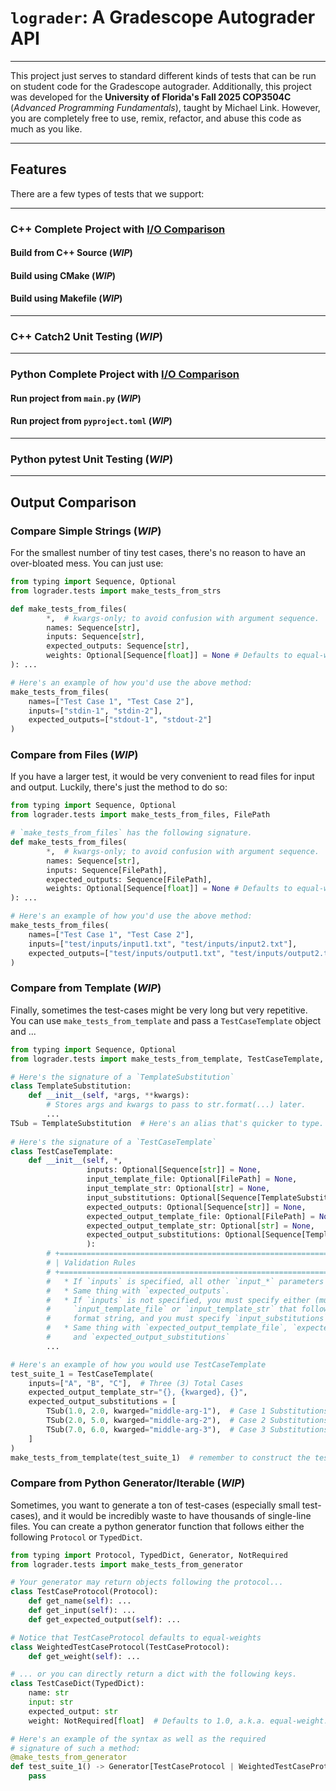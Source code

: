 # `lograder`: A Gradescope Autograder API

----
This project just serves to standard different kinds of tests
that can be run on student code for the Gradescope autograder.
Additionally, this project was developed for the **University
of Florida's Fall 2025 COP3504C** (*Advanced Programming 
Fundamentals*), taught by Michael Link. However, you are
completely free to use, remix, refactor, and abuse this code
as much as you like.

----
## Features
There are a few types of tests that we support:

----

### C++ Complete Project with [I/O Comparison](#output-comparison)

#### Build from C++ Source (*WIP*)

#### Build using CMake (*WIP*)

#### Build using Makefile (*WIP*)

----

### C++ Catch2 Unit Testing (*WIP*)

----

### Python Complete Project with [I/O Comparison](#output-comparison)

#### Run project from `main.py` (*WIP*)

#### Run project from `pyproject.toml` (*WIP*)

----

### Python pytest Unit Testing (*WIP*)

----

## Output Comparison

### Compare Simple Strings (*WIP*)

For the smallest number of tiny test cases, there's no reason
to have an over-bloated mess. You can just use:

```py
from typing import Sequence, Optional
from lograder.tests import make_tests_from_strs

def make_tests_from_files(
        *,  # kwargs-only; to avoid confusion with argument sequence.
        names: Sequence[str],
        inputs: Sequence[str],
        expected_outputs: Sequence[str],
        weights: Optional[Sequence[float]] = None # Defaults to equal-weight.
): ...

# Here's an example of how you'd use the above method:
make_tests_from_files(
    names=["Test Case 1", "Test Case 2"],
    inputs=["stdin-1", "stdin-2"],
    expected_outputs=["stdout-1", "stdout-2"]
)
```

### Compare from Files (*WIP*)

If you have a larger test, it would be very convenient to
read files for input and output. Luckily, there's just the
method to do so:

```py
from typing import Sequence, Optional
from lograder.tests import make_tests_from_files, FilePath

# `make_tests_from_files` has the following signature.
def make_tests_from_files(
        *,  # kwargs-only; to avoid confusion with argument sequence.
        names: Sequence[str],
        inputs: Sequence[FilePath],
        expected_outputs: Sequence[FilePath],
        weights: Optional[Sequence[float]] = None # Defaults to equal-weight.
): ...

# Here's an example of how you'd use the above method:
make_tests_from_files(
    names=["Test Case 1", "Test Case 2"],
    inputs=["test/inputs/input1.txt", "test/inputs/input2.txt"],
    expected_outputs=["test/inputs/output1.txt", "test/inputs/output2.txt"]
)
```

### Compare from Template (*WIP*)

Finally, sometimes the test-cases might be very long but 
very repetitive. You can use `make_tests_from_template` 
and pass a `TestCaseTemplate` object and ...

```py
from typing import Sequence, Optional
from lograder.tests import make_tests_from_template, TestCaseTemplate, FilePath

# Here's the signature of a `TemplateSubstitution`
class TemplateSubstitution:
    def __init__(self, *args, **kwargs):
        # Stores args and kwargs to pass to str.format(...) later.
        ...
TSub = TemplateSubstitution  # Here's an alias that's quicker to type.
    
# Here's the signature of a `TestCaseTemplate`
class TestCaseTemplate:
    def __init__(self, *,
                 inputs: Optional[Sequence[str]] = None,
                 input_template_file: Optional[FilePath] = None,
                 input_template_str: Optional[str] = None,
                 input_substitutions: Optional[Sequence[TemplateSubstitution]] = None,
                 expected_outputs: Optional[Sequence[str]] = None,
                 expected_output_template_file: Optional[FilePath] = None,
                 expected_output_template_str: Optional[str] = None,
                 expected_output_substitutions: Optional[Sequence[TemplateSubstitution]] = None,
                 ):
        # +=====================================================================================+
        # | Validation Rules                                                                    |
        # +=====================================================================================+
        #   * If `inputs` is specified, all other `input_*` parameters must be left unspecified.
        #   * Same thing with `expected_outputs`.
        #   * If `inputs` is not specified, you must specify either (mutually exclusive) 
        #     `input_template_file` or `input_template_str` that follows a typical python
        #     format string, and you must specify `input_substitutions`.
        #   * Same thing with `expected_output_template_file`, `expected_output_template_str`, 
        #     and `expected_output_substitutions`
        ...

# Here's an example of how you would use TestCaseTemplate
test_suite_1 = TestCaseTemplate(
    inputs=["A", "B", "C"],  # Three (3) Total Cases
    expected_output_template_str="{}, {kwarged}, {}",
    expected_output_substitutions = [
        TSub(1.0, 2.0, kwarged="middle-arg-1"),  # Case 1 Substitutions
        TSub(2.0, 5.0, kwarged="middle-arg-2"),  # Case 2 Substitutions
        TSub(7.0, 6.0, kwarged="middle-arg-3"),  # Case 3 Substitutions
    ]
)
make_tests_from_template(test_suite_1)  # remember to construct the tests!

```

### Compare from Python Generator/Iterable (*WIP*)

Sometimes, you want to generate a ton of test-cases (especially
small test-cases), and it would be incredibly waste to have thousands
of single-line files. You can create a python generator function that
follows either the following `Protocol` or `TypedDict`.

```py
from typing import Protocol, TypedDict, Generator, NotRequired
from lograder.tests import make_tests_from_generator

# Your generator may return objects following the protocol...
class TestCaseProtocol(Protocol):
    def get_name(self): ...
    def get_input(self): ...
    def get_expected_output(self): ...

# Notice that TestCaseProtocol defaults to equal-weights
class WeightedTestCaseProtocol(TestCaseProtocol):
    def get_weight(self): ...

# ... or you can directly return a dict with the following keys.
class TestCaseDict(TypedDict):
    name: str
    input: str
    expected_output: str
    weight: NotRequired[float]  # Defaults to 1.0, a.k.a. equal-weight.

# Here's an example of the syntax as well as the required 
# signature of such a method:
@make_tests_from_generator
def test_suite_1() -> Generator[TestCaseProtocol | WeightedTestCaseProtocol | TestCaseDict, None, None]:
    pass
```



